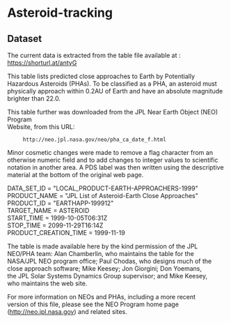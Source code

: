# Asteroid-tracking

## Dataset 

The current data is extracted from the table file available at : https://shorturl.at/antyG

This table lists predicted close approaches to Earth by Potentially Hazardous Asteroids (PHAs). To be classified as a PHA, an asteroid must physically approach within 0.2AU of Earth and have an absolute magnitude brighter than 22.0.                          
                                                                              
This table further was downloaded from the JPL Near Earth Object (NEO) Program              
Website, from this URL:                                                     
                                                                              
         http://neo.jpl.nasa.gov/neo/pha_ca_date_f.html                       
                                                                              
Minor cosmetic changes were made to remove a flag character from an otherwise numeric field and to add changes to integer values to scientific notation in another area. A PDS label was then written using the descriptive material at the bottom of the original web page.                                                

DATA_SET_ID           = "LOCAL_PRODUCT-EARTH-APPROACHERS-1999"                
PRODUCT_NAME          = "JPL List of Asteroid-Earth Close Approaches"         
PRODUCT_ID            = "EARTHAPP-199912"                                     
TARGET_NAME           = ASTEROID                                              
START_TIME            = 1999-10-05T06:31Z                                     
STOP_TIME             = 2099-11-29T16:14Z                                     
PRODUCT_CREATION_TIME = 1999-11-19                  

 The table is made available here by the kind permission of the JPL          
  NEO/PHA team: Alan Chamberlin, who maintains the table for the              
  NASA/JPL NEO program office; Paul Chodas, who designs much of the           
  close approach software; Mike Keesey; Jon Giorgini; Don Yoemans,            
  the JPL Solar Systems Dynamics Group supervisor; and Mike Keesey,           
  who maintains the web site.                                                 
                                                                              
  For more information on NEOs and PHAs, including a more recent              
  version of this file, please see the NEO Program home page                  
  (http://neo.jpl.nasa.gov) and related sites.


